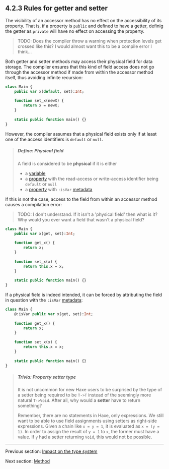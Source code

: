 ## 4.2.3 Rules for getter and setter

The visibility of an accessor method has no effect on the accessibility of its property. That is, if a property is `public` and defined to have a getter, definig the getter as `private` will have no effect on accessing the property. 
>TODO: Does the compiler throw a warning when protection levels get crossed like this?  I would almost want this to be a compile error I think...



Both getter and setter methods may access their physical field for data storage. The compiler ensures that this kind of field access does not go through the accessor method if made from within the accessor method itself, thus avoiding infinite recursion:

```haxe
class Main {
	public var x(default, set):Int;
	
	function set_x(newX) {
		return x = newX;
	}
	
	static public function main() {}
}
```

However, the compiler assumes that a physical field exists only if at least one of the access identifiers is `default` or `null`.

> ##### Define: Physical field
>
> A field is considered to be **physical** if it is either
> 
> 
> * a [variable](4.1-Variable.md)
> * a [property](4.2-Property.md) with the read-access or write-access identifier being `default` or `null`
> * a [property](4.2-Property.md) with `:isVar` [metadata](7.8-Metadata.md)
> 
> 
> 


If this is not the case, access to the field from within an accessor method causes a compilation error:

>TODO: I don't understand.  If it isn't a 'physical field' then what is it?  Why would you ever want a field that wasn't a physical field?


```haxe
class Main {
	public var x(get, set):Int;
	
	function get_x() {
		return x;
	}
	
	function set_x(x) {
		return this.x = x;
	}
	
	static public function main() {}
}
```

If a physical field is indeed intended, it can be forced by attributing the field in question with the `:isVar` [metadata](7.8-Metadata.md):

```haxe
class Main {
	@:isVar public var x(get, set):Int;
	
	function get_x() {
		return x;
	}
	
	function set_x(x) {
		return this.x = x;
	}
	
	static public function main() {}
}
```


> ##### Trivia: Property setter type
>
> It is not uncommon for new Haxe users to be surprised by the type of a setter being required to be `T->T` instead of the seemingly more natural `T->Void`. After all, why would a **setter** have to return something?
> 
> Remember, there are no statements in Haxe, only expressions.  We still want to be able to use field assignments using setters as right-side expressions. Given a chain like `x = y = 1`, it is evaluated as `x = (y = 1)`. In order to assign the result of `y = 1` to `x`, the former must have a value. If `y` had a setter returning `Void`, this would not be possible.

---

Previous section: [Impact on the type system](4.2.2-Impact_on_the_type_system.md)

Next section: [Method](4.3-Method.md)